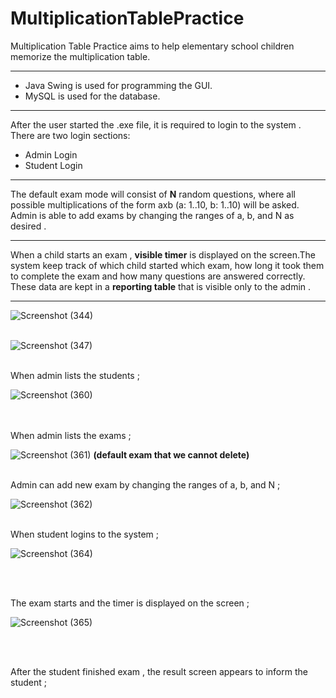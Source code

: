 # MultiplicationTablePractice
Multiplication Table Practice aims to help elementary school children memorize the multiplication table.
<hr style = "height=1px">
<ul>
  <li>Java Swing is used for programming the GUI.</li>
  <li>MySQL is used for the database.</li>
</ul>

<hr style = "height=1px">

After the user started the .exe file, it is required to login to the system . There are two login sections: 
<ul>
  <li>Admin Login</li>
  <li>Student Login</li>
</ul>
<hr style = "height=1px">

The default exam mode will consist of <strong>N</strong> random questions, where all possible multiplications of the form axb (a: 1..10, b: 1..10) will be asked. Admin is able to add exams by changing the ranges of a, b, and N as desired .
<hr style = "height=1px">

When a child starts an exam , <strong>visible timer</strong> is displayed on the screen.The system keep track of which child started which exam, how long it took them to complete the exam and how many questions are answered correctly. These data are kept in a <strong>reporting table</strong> that is visible only to the admin .

<hr style = "height=1px">

![Screenshot (344)](https://github.com/bakhishh/MultiplicationTablePractice/assets/108024700/393582c3-0c9e-4cd9-8df9-e489b8500d73)
<br/><br/>


![Screenshot (347)](https://github.com/bakhishh/MultiplicationTablePractice/assets/108024700/178345ba-1e1a-4a3f-8ff3-a7b3a54e5105)
<br/><br/>


When admin lists the students ;

![Screenshot (360)](https://github.com/bakhishh/MultiplicationTablePractice/assets/108024700/df6c5a7b-0d63-4e53-bbf3-e5e4f75de047)


<br/><br/>
When admin lists the exams ;

![Screenshot (361)](https://github.com/bakhishh/MultiplicationTablePractice/assets/108024700/fd449945-3fd7-4e78-b42d-94a0817652fb)
<strong>(default exam that we cannot delete)</strong>
<br/><br/>


Admin can add new exam by changing the ranges of a, b, and N ;

![Screenshot (362)](https://github.com/bakhishh/MultiplicationTablePractice/assets/108024700/64fd76b1-042b-4555-9a88-aecfdcfdc392)
<br/><br/>

When student logins to the system ;

![Screenshot (364)](https://github.com/bakhishh/MultiplicationTablePractice/assets/108024700/3f14cc25-c87f-4a1d-b153-3ae3f0dfafb8)

<br/><br/>

The exam starts and the timer is displayed on the screen ;

![Screenshot (365)](https://github.com/bakhishh/MultiplicationTablePractice/assets/108024700/3b0f0d77-5dc3-490f-a0c2-d82d56dd976a)

<br/><br/>

After the student finished exam , the result screen appears to inform the student ;
